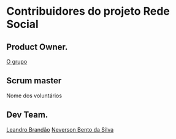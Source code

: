 # Contribuidores do projeto Rede Social

## Product Owner.  
[O grupo](https://www.facebook.com/groups/1318495538253871/)
## Scrum master
Nome dos voluntários
## Dev Team.
[Leandro Brandão](https://github.com/LeandroMeuGitHub)
[Neverson Bento da Silva](https://github.com/Dersaun)
